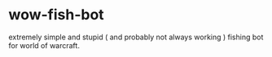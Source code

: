 # wow-fish-bot
extremely simple and stupid ( and probably not always working ) fishing bot for world of warcraft.

